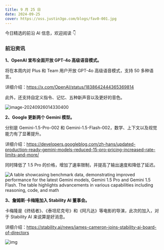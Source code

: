 ```yaml
---
title: 9 月 25 日
date: 2024-09-25
cover: https://oss.justin3go.com/blogs/fav0-001.jpg
---
```


今日精选的前沿 AI 信息，欢迎阅读 👇



### 前沿资讯

**1、OpenAI 宣布全面开放 GPT-4o 高级语音模式。**

将在本周内对 Plus 和 Team 用户开放 GPT-4o 高级语音模式，支持 50 多种语言。

详细介绍：https://x.com/OpenAI/status/1838642444365369814

此外，还支持自定义指令、记忆、五种新声音以及更好的音色。

![image-20240926014330400](https://cdn.jsdelivr.net/gh/freelander/oss@master/ai-daily/2024-09-26/image-20240926014330400.png)

**2、Google 更新两个 Gemini 模型。**

分别是 Gemini-1.5-Pro-002 和 Gemini-1.5-Flash-002，数学、上下文以及视觉能力有了显著提升。

详细介绍：https://developers.googleblog.com/zh-hans/updated-production-ready-gemini-models-reduced-15-pro-pricing-increased-rate-limits-and-more/

同时降低了 1.5 Pro 的价格，增加了速率限制，并提高了输出速度和降低了延迟。

![A table showcasing benchmark data, demonstrating improved performance for the latest Gemini models, Gemini 1.5 Pro and Gemini 1.5 Flash. The table highlights advancements in various capabilities including reasoning, code, and math](https://cdn.jsdelivr.net/gh/freelander/oss@master/ai-daily/2024-09-26/image1_jBYRI1Z.original.png)

**3、詹姆斯·卡梅隆加入 Stability AI 董事会。**

卡梅隆是《终结者》、《泰坦尼克号》和《阿凡达》等电影的导演，此次的加入，对于 Stability AI 来说算是好消息。

详细介绍：https://stability.ai/news/james-cameron-joins-stability-ai-board-of-directors

![img](https://cdn.jsdelivr.net/gh/freelander/oss@master/ai-daily/2024-09-26/James+Cameron.jpg)
